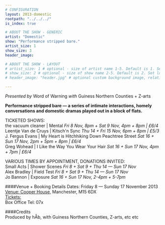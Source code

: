 ```yaml
---
# CONFIGURATION
layout: 2013-domestic
rootpath: "../../../"
is_index: true

# ABOUT THE SHOW - GENERIC
artist: "Domestic"
show: "Performance stripped bare."
artist_size: 1
show_size: 3
header_image:

# ABOUT THE SHOW - LAYOUT
# artist_size: 1 # optional - size of artist name 1-5. Default is 1. Set longer names to lower values
# show_size: 2 # optional - size of show name 2-5. Default is 2. Set longer names to lower values
# header_image: "header.jpg" # optional custom background image, relative to current page

---
```

*Presented by* Word of Warning *with* Guiness Northern Counties + Z-arts       
 
**Performance stripped bare — a series of intimate interactions, homely conversations and domestic dramas played out in a block of flats.**    
        
TICKETED SHOWS:          
the vacuum cleaner | Mental *Fri 8 Nov, 8pm + Sat 9 Nov, 4pm + 8pm | £6/4*        
Leentje Van de Cruys | Kitsch'n Sync *Thu 14 + Fri 15 Nov, 6pm + 8pm | £5/3*        
J. Fergus Evans | My Heart is Hitchhiking Down Peachtree Street *Sat 16 + Sun 17 Nov, 2pm + 5pm + 8pm | £6/4*        
Greg Wohead | I Like the Way You Wear Your Hair *Sat 16 + Sun 17 Nov, 4pm + 7pm | £6/4*       
        
VARIOUS TIMES BY APPOINTMENT, DONATIONS INVITED:        
Small Acts | Shower Scenes *Fri 8 + Sat 9 + Thu 14 — Sun 17 Nov*        
Alex Bradley | Field Test *Fri 8 + Sat 9 + Thu 14 — Sun 17 Nov*        
Jo Bannon | Exposure *Sat 16 + Sun 17 Nov, 2-4pm + 5-7pm*        

####Venue + Booking Details
Dates: Friday 8 — Sunday 17 November 2013    
[Venue: Cooper House](), Manchester, M15 6DX    
[Tickets:]()    
Box Office Tel: 07x
        
####Credits         
Produced by hÅb, with Guiness Northern Counties, Z-arts, etc etc
